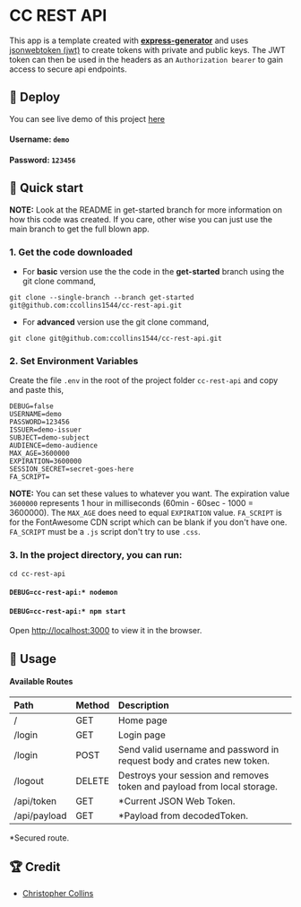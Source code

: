 # CC REST API

This app is a template created with **[express-generator](https://expressjs.com/en/starter/generator.html)** and uses [jsonwebtoken (jwt)](https://www.npmjs.com/package/jsonwebtoken) to create tokens with private and public keys. The JWT token can then be used in the headers as an `Authorization bearer` to gain access to secure api endpoints.

## 💫 Deploy

You can see live demo of this project [here](https://ancient-bastion-93975.herokuapp.com/)

#### Username: `demo`

#### Password: `123456`

## 🚀 Quick start

**NOTE:** Look at the README in get-started branch for more information on how this code was created. If you care, other wise you can just use the main branch to get the full blown app.

### 1. Get the code downloaded

- For **basic** version use the the code in the **get-started** branch using the git clone command,

```shell
git clone --single-branch --branch get-started git@github.com:ccollins1544/cc-rest-api.git
```

- For **advanced** version use the git clone command,

```shell
git clone git@github.com:ccollins1544/cc-rest-api.git
```

### 2. **Set Environment Variables**

Create the file `.env` in the root of the project folder `cc-rest-api` and copy and paste this,

```shell
DEBUG=false
USERNAME=demo
PASSWORD=123456
ISSUER=demo-issuer
SUBJECT=demo-subject
AUDIENCE=demo-audience
MAX_AGE=3600000
EXPIRATION=3600000
SESSION_SECRET=secret-goes-here
FA_SCRIPT=
```

**NOTE:** You can set these values to whatever you want. The expiration value `3600000` represents 1 hour in milliseconds (60min - 60sec - 1000 = 3600000). The `MAX_AGE` does need to equal `EXPIRATION` value. `FA_SCRIPT` is for the FontAwesome CDN script which can be blank if you don't have one. `FA_SCRIPT` must be a `.js` script don't try to use `.css`.

### 3. In the project directory, you can run:

```shell
cd cc-rest-api
```

#### `DEBUG=cc-rest-api:* nodemon`

#### `DEBUG=cc-rest-api:* npm start`

Open [http://localhost:3000](http://localhost:3000) to view it in the browser.

## 🥑 Usage

#### Available Routes

| Path         | Method | Description                                                             |
| :----------- | ------ | :---------------------------------------------------------------------- |
| /            | GET    | Home page                                                               |
| /login       | GET    | Login page                                                              |
| /login       | POST   | Send valid username and password in request body and crates new token.  |
| /logout      | DELETE | Destroys your session and removes token and payload from local storage. |
| /api/token   | GET    | \*Current JSON Web Token.                                               |
| /api/payload | GET    | \*Payload from decodedToken.                                            |

\*Secured route.

## 🏆 Credit

- [Christopher Collins](https://ccollins.io)

